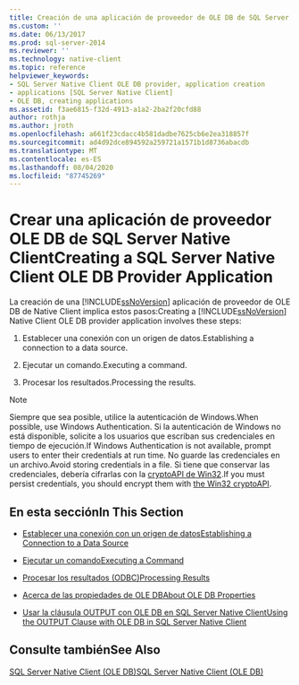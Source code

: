 ```yaml
---
title: Creación de una aplicación de proveedor de OLE DB de SQL Server Native Client | Microsoft Docs
ms.custom: ''
ms.date: 06/13/2017
ms.prod: sql-server-2014
ms.reviewer: ''
ms.technology: native-client
ms.topic: reference
helpviewer_keywords:
- SQL Server Native Client OLE DB provider, application creation
- applications [SQL Server Native Client]
- OLE DB, creating applications
ms.assetid: f3ae6815-f32d-4913-a1a2-2ba2f20cfd88
author: rothja
ms.author: jroth
ms.openlocfilehash: a661f23cdacc4b581dadbe7625cb6e2ea318857f
ms.sourcegitcommit: ad4d92dce894592a259721a1571b1d8736abacdb
ms.translationtype: MT
ms.contentlocale: es-ES
ms.lasthandoff: 08/04/2020
ms.locfileid: "87745269"
---
```

# <a name="creating-a-sql-server-native-client-ole-db-provider-application"></a><span data-ttu-id="30c6c-102">Crear una aplicación de proveedor OLE DB de SQL Server Native Client</span><span class="sxs-lookup"><span data-stu-id="30c6c-102">Creating a SQL Server Native Client OLE DB Provider Application</span></span>
  <span data-ttu-id="30c6c-103">La creación de una [!INCLUDE[ssNoVersion](../../includes/ssnoversion-md.md)] aplicación de proveedor de OLE DB de Native Client implica estos pasos:</span><span class="sxs-lookup"><span data-stu-id="30c6c-103">Creating a [!INCLUDE[ssNoVersion](../../includes/ssnoversion-md.md)] Native Client OLE DB provider application involves these steps:</span></span>  
  
1.  <span data-ttu-id="30c6c-104">Establecer una conexión con un origen de datos.</span><span class="sxs-lookup"><span data-stu-id="30c6c-104">Establishing a connection to a data source.</span></span>  
  
2.  <span data-ttu-id="30c6c-105">Ejecutar un comando.</span><span class="sxs-lookup"><span data-stu-id="30c6c-105">Executing a command.</span></span>  
  
3.  <span data-ttu-id="30c6c-106">Procesar los resultados.</span><span class="sxs-lookup"><span data-stu-id="30c6c-106">Processing the results.</span></span>  
  
> [!NOTE]  
>  <span data-ttu-id="30c6c-107">Siempre que sea posible, utilice la autenticación de Windows.</span><span class="sxs-lookup"><span data-stu-id="30c6c-107">When possible, use Windows Authentication.</span></span> <span data-ttu-id="30c6c-108">Si la autenticación de Windows no está disponible, solicite a los usuarios que escriban sus credenciales en tiempo de ejecución.</span><span class="sxs-lookup"><span data-stu-id="30c6c-108">If Windows Authentication is not available, prompt users to enter their credentials at run time.</span></span> <span data-ttu-id="30c6c-109">No guarde las credenciales en un archivo.</span><span class="sxs-lookup"><span data-stu-id="30c6c-109">Avoid storing credentials in a file.</span></span> <span data-ttu-id="30c6c-110">Si tiene que conservar las credenciales, debería cifrarlas con la [cryptoAPI de Win32](https://go.microsoft.com/fwlink/?LinkId=9504).</span><span class="sxs-lookup"><span data-stu-id="30c6c-110">If you must persist credentials, you should encrypt them with [the Win32 cryptoAPI](https://go.microsoft.com/fwlink/?LinkId=9504).</span></span>  
  
## <a name="in-this-section"></a><span data-ttu-id="30c6c-111">En esta sección</span><span class="sxs-lookup"><span data-stu-id="30c6c-111">In This Section</span></span>  
  
-   [<span data-ttu-id="30c6c-112">Establecer una conexión con un origen de datos</span><span class="sxs-lookup"><span data-stu-id="30c6c-112">Establishing a Connection to a Data Source</span></span>](establishing-a-connection-to-a-data-source.md)  
  
-   [<span data-ttu-id="30c6c-113">Ejecutar un comando</span><span class="sxs-lookup"><span data-stu-id="30c6c-113">Executing a Command</span></span>](executing-a-command.md)  
  
-   [<span data-ttu-id="30c6c-114">Procesar los resultados (ODBC)</span><span class="sxs-lookup"><span data-stu-id="30c6c-114">Processing Results</span></span>](processing-results.md)  
  
-   [<span data-ttu-id="30c6c-115">Acerca de las propiedades de OLE DB</span><span class="sxs-lookup"><span data-stu-id="30c6c-115">About OLE DB Properties</span></span>](about-ole-db-properties.md)  
  
-   [<span data-ttu-id="30c6c-116">Usar la cláusula OUTPUT con OLE DB en SQL Server Native Client</span><span class="sxs-lookup"><span data-stu-id="30c6c-116">Using the OUTPUT Clause with OLE DB in SQL Server Native Client</span></span>](using-the-output-clause-with-ole-db-in-sql-server-native-client.md)  
  
## <a name="see-also"></a><span data-ttu-id="30c6c-117">Consulte también</span><span class="sxs-lookup"><span data-stu-id="30c6c-117">See Also</span></span>  
 [<span data-ttu-id="30c6c-118">SQL Server Native Client &#40;OLE DB&#41;</span><span class="sxs-lookup"><span data-stu-id="30c6c-118">SQL Server Native Client &#40;OLE DB&#41;</span></span>](../native-client/ole-db/sql-server-native-client-ole-db.md)  
  
  
